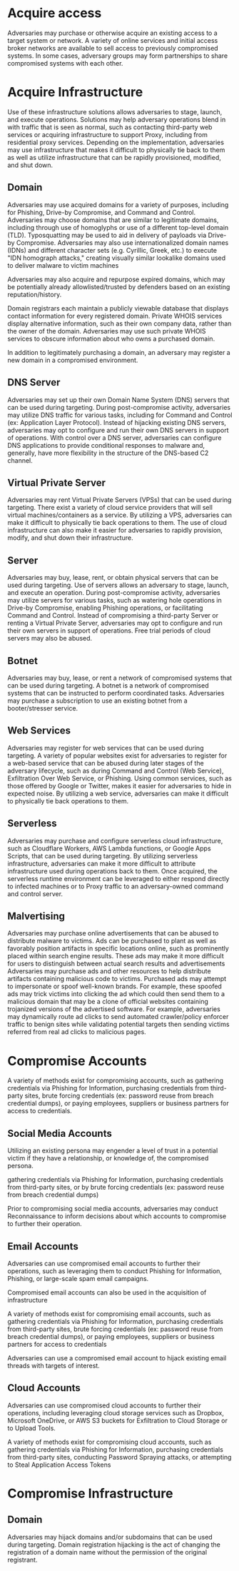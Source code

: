 # Acquire access
Adversaries may purchase or otherwise acquire an existing access to a target system or network. A variety of online services and initial access broker networks are available to sell access to previously compromised systems. In some cases, adversary groups may form partnerships to share compromised systems with each other.
# Acquire Infrastructure 
Use of these infrastructure solutions allows adversaries to stage, launch, and execute operations. Solutions may help adversary operations blend in with traffic that is seen as normal, such as contacting third-party web services or acquiring infrastructure to support Proxy, including from residential proxy services. Depending on the implementation, adversaries may use infrastructure that makes it difficult to physically tie back to them as well as utilize infrastructure that can be rapidly provisioned, modified, and shut down.
## Domain
Adversaries may use acquired domains for a variety of purposes, including for Phishing, Drive-by Compromise, and Command and Control. Adversaries may choose domains that are similar to legitimate domains, including through use of homoglyphs or use of a different top-level domain (TLD). Typosquatting may be used to aid in delivery of payloads via Drive-by Compromise. Adversaries may also use internationalized domain names (IDNs) and different character sets (e.g. Cyrillic, Greek, etc.) to execute "IDN homograph attacks," creating visually similar lookalike domains used to deliver malware to victim machines

Adversaries may also acquire and repurpose expired domains, which may be potentially already allowlisted/trusted by defenders based on an existing reputation/history.

Domain registrars each maintain a publicly viewable database that displays contact information for every registered domain. Private WHOIS services display alternative information, such as their own company data, rather than the owner of the domain. Adversaries may use such private WHOIS services to obscure information about who owns a purchased domain. 

In addition to legitimately purchasing a domain, an adversary may register a new domain in a compromised environment.
## DNS Server
Adversaries may set up their own Domain Name System (DNS) servers that can be used during targeting. During post-compromise activity, adversaries may utilize DNS traffic for various tasks, including for Command and Control (ex: Application Layer Protocol). Instead of hijacking existing DNS servers, adversaries may opt to configure and run their own DNS servers in support of operations.
With control over a DNS server, adversaries can configure DNS applications to provide conditional responses to malware and, generally, have more flexibility in the structure of the DNS-based C2 channel.
## Virtual Private Server
Adversaries may rent Virtual Private Servers (VPSs) that can be used during targeting. There exist a variety of cloud service providers that will sell virtual machines/containers as a service. By utilizing a VPS, adversaries can make it difficult to physically tie back operations to them. The use of cloud infrastructure can also make it easier for adversaries to rapidly provision, modify, and shut down their infrastructure.
## Server
Adversaries may buy, lease, rent, or obtain physical servers that can be used during targeting. Use of servers allows an adversary to stage, launch, and execute an operation. During post-compromise activity, adversaries may utilize servers for various tasks, such as watering hole operations in Drive-by Compromise, enabling Phishing operations, or facilitating Command and Control. Instead of compromising a third-party Server or renting a Virtual Private Server, adversaries may opt to configure and run their own servers in support of operations. Free trial periods of cloud servers may also be abused.
## Botnet
Adversaries may buy, lease, or rent a network of compromised systems that can be used during targeting. A botnet is a network of compromised systems that can be instructed to perform coordinated tasks. Adversaries may purchase a subscription to use an existing botnet from a booter/stresser service.
## Web Services
Adversaries may register for web services that can be used during targeting. A variety of popular websites exist for adversaries to register for a web-based service that can be abused during later stages of the adversary lifecycle, such as during Command and Control (Web Service), Exfiltration Over Web Service, or Phishing. Using common services, such as those offered by Google or Twitter, makes it easier for adversaries to hide in expected noise. By utilizing a web service, adversaries can make it difficult to physically tie back operations to them.
## Serverless
Adversaries may purchase and configure serverless cloud infrastructure, such as Cloudflare Workers, AWS Lambda functions, or Google Apps Scripts, that can be used during targeting. By utilizing serverless infrastructure, adversaries can make it more difficult to attribute infrastructure used during operations back to them.
Once acquired, the serverless runtime environment can be leveraged to either respond directly to infected machines or to Proxy traffic to an adversary-owned command and control server.
## Malvertising
Adversaries may purchase online advertisements that can be abused to distribute malware to victims. Ads can be purchased to plant as well as favorably position artifacts in specific locations online, such as prominently placed within search engine results. These ads may make it more difficult for users to distinguish between actual search results and advertisements
Adversaries may purchase ads and other resources to help distribute artifacts containing malicious code to victims.
Purchased ads may attempt to impersonate or spoof well-known brands. For example, these spoofed ads may trick victims into clicking the ad which could then send them to a malicious domain that may be a clone of official websites containing trojanized versions of the advertised software.
For example, adversaries may dynamically route ad clicks to send automated crawler/policy enforcer traffic to benign sites while validating potential targets then sending victims referred from real ad clicks to malicious pages.
# Compromise Accounts
A variety of methods exist for compromising accounts, such as gathering credentials via Phishing for Information, purchasing credentials from third-party sites, brute forcing credentials (ex: password reuse from breach credential dumps), or paying employees, suppliers or business partners for access to credentials.
##  Social Media Accounts
Utilizing an existing persona may engender a level of trust in a potential victim if they have a relationship, or knowledge of, the compromised persona.

gathering credentials via Phishing for Information, purchasing credentials from third-party sites, or by brute forcing credentials (ex: password reuse from breach credential dumps)

Prior to compromising social media accounts, adversaries may conduct Reconnaissance to inform decisions about which accounts to compromise to further their operation.
## Email Accounts 
Adversaries can use compromised email accounts to further their operations, such as leveraging them to conduct Phishing for Information, Phishing, or large-scale spam email campaigns. 

Compromised email accounts can also be used in the acquisition of infrastructure

A variety of methods exist for compromising email accounts, such as gathering credentials via Phishing for Information, purchasing credentials from third-party sites, brute forcing credentials (ex: password reuse from breach credential dumps), or paying employees, suppliers or business partners for access to credentials

Adversaries can use a compromised email account to hijack existing email threads with targets of interest.
## Cloud Accounts
Adversaries can use compromised cloud accounts to further their operations, including leveraging cloud storage services such as Dropbox, Microsoft OneDrive, or AWS S3 buckets for Exfiltration to Cloud Storage or to Upload Tools.

A variety of methods exist for compromising cloud accounts, such as gathering credentials via Phishing for Information, purchasing credentials from third-party sites, conducting Password Spraying attacks, or attempting to Steal Application Access Tokens
# Compromise Infrastructure 
## Domain
Adversaries may hijack domains and/or subdomains that can be used during targeting. Domain registration hijacking is the act of changing the registration of a domain name without the permission of the original registrant.

